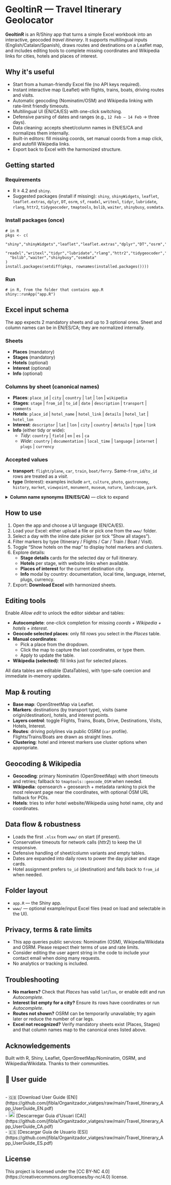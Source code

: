 <!DOCTYPE html>
<html lang="en">
<head>
  <meta charset="utf-8">
  <meta name="viewport" content="width=device-width, initial-scale=1">
  <title>GeoItinR — Travel Itinerary Geolocator (Shiny)</title>
</head>
<body>
  <h1>GeoItinR — Travel Itinerary Geolocator</h1>
  <p>
    <strong>GeoItinR</strong> is an R/Shiny app that turns a simple Excel workbook into an
    interactive, geocoded <em>travel itinerary</em>. It supports multilingual inputs
    (English/Catalan/Spanish), draws routes and destinations on a Leaflet map, and includes
    editing tools to complete missing coordinates and Wikipedia links for cities, hotels and
    places of interest.
  </p>

  <h2>Why it&apos;s useful</h2>
  <ul>
    <li>Start from a human-friendly Excel file (no API keys required).</li>
    <li>Instant interactive map (Leaflet) with flights, trains, boats, driving routes and visits.</li>
    <li>Automatic geocoding (Nominatim/OSM) and Wikipedia linking with rate‑limit friendly timeouts.</li>
    <li>Multilingual UI (EN/CA/ES) with one-click switching.</li>
    <li>Defensive parsing of dates and ranges (e.g., <code>12 Feb – 14 Feb</code> → three days).</li>
    <li>Data cleaning: accepts sheet/column names in EN/ES/CA and normalizes them internally.</li>
    <li>Built-in editors: fill missing coords, set manual coords from a map click, and autofill Wikipedia links.</li>
    <li>Export back to Excel with the harmonized structure.</li>
  </ul>

  <h2>Getting started</h2>
  <h3>Requirements</h3>
  <ul>
    <li>R &ge; 4.2 and <code>shiny</code>.</li>
    <li>Suggested packages (install if missing): <code>shiny</code>, <code>shinyWidgets</code>, <code>leaflet</code>, <code>leaflet.extras</code>, <code>dplyr</code>, <code>DT</code>, <code>osrm</code>, <code>sf</code>, <code>readxl</code>, <code>writexl</code>, <code>tidyr</code>, <code>lubridate</code>, <code>rlang</code>, <code>httr2</code>, <code>tidygeocoder</code>, <code>tmaptools</code>, <code>bslib</code>, <code>waiter</code>, <code>shinybusy</code>, <code>osmdata</code>.</li>
  </ul>
  <h3>Install packages (once)</h3>
  <pre><code># in R
pkgs &lt;- c(
  "shiny","shinyWidgets","leaflet","leaflet.extras","dplyr","DT","osrm","sf",
  "readxl","writexl","tidyr","lubridate","rlang","httr2","tidygeocoder","tmaptools",
  "bslib","waiter","shinybusy","osmdata"
)
install.packages(setdiff(pkgs, rownames(installed.packages())))
</code></pre>
  <h3>Run</h3>
  <pre><code># in R, from the folder that contains app.R
shiny::runApp("app.R")
</code></pre>

  <h2>Excel input schema</h2>
  <p>The app expects 2 mandatory sheets and up to 3 optional ones. Sheet and column names can be in EN/ES/CA; they are normalized internally.</p>

  <h3>Sheets</h3>
  <ul>
    <li><strong>Places</strong> (mandatory)</li>
    <li><strong>Stages</strong> (mandatory)</li>
    <li><strong>Hotels</strong> (optional)</li>
    <li><strong>Interest</strong> (optional)</li>
    <li><strong>Info</strong> (optional)</li>
  </ul>

  <h3>Columns by sheet (canonical names)</h3>
  <ul>
    <li><strong>Places</strong>: <code>place_id</code> | <code>city</code> | <code>country</code> | <code>lat</code> | <code>lon</code> | <code>wikipedia</code></li>
    <li><strong>Stages</strong>: <code>stage</code> | <code>from_id</code> | <code>to_id</code> | <code>date</code> | <code>description</code> | <code>transport</code> | <code>comments</code></li>
    <li><strong>Hotels</strong>: <code>place_id</code> | <code>hotel_name</code> | <code>hotel_link</code> | <code>details</code> | <code>hotel_lat</code> | <code>hotel_lon</code></li>
    <li><strong>Interest</strong>: <code>descriptor</code> | <code>lat</code> | <code>lon</code> | <code>city</code> | <code>country</code> | <code>details</code> | <code>type</code> | <code>link</code></li>
    <li><strong>Info</strong> (either tidy or wide):
      <ul>
        <li><em>Tidy</em>: <code>country</code> | <code>field</code> | <code>en</code> | <code>es</code> | <code>ca</code></li>
        <li><em>Wide</em>: <code>country</code> | <code>documentation</code> | <code>local_time</code> | <code>language</code> | <code>internet</code> | <code>plugs</code> | <code>currency</code></li>
      </ul>
    </li>
  </ul>

  <h3>Accepted values</h3>
  <ul>
    <li><strong>transport</strong>: <code>flight/plane</code>, <code>car</code>, <code>train</code>, <code>boat/ferry</code>. Same-<code>from_id</code>/<code>to_id</code> rows are treated as a <em>visit</em>.</li>
    <li><strong>type</strong> (Interest): examples include <code>art</code>, <code>culture</code>, <code>photo</code>, <code>gastronomy</code>, <code>history</code>, <code>market</code>, <code>viewpoint</code>, <code>monument</code>, <code>museum</code>, <code>nature</code>, <code>landscape</code>, <code>park</code>.</li>
  </ul>

  <details>
    <summary><strong>Column name synonyms (EN/ES/CA)</strong> — click to expand</summary>
    <p>Examples the app understands and normalizes:</p>
    <ul>
      <li><strong>city</strong> ⇢ <code>city</code>, <code>ciudad</code>, <code>ciutat</code></li>
      <li><strong>country</strong> ⇢ <code>country</code>, <code>pais</code>, <code>país</code></li>
      <li><strong>transport</strong> ⇢ <code>transport</code>, <code>modo</code>, <code>medi</code>, <code>medio</code></li>
      <li><strong>comments / route</strong> ⇢ <code>comments</code>, <code>ruta</code>, <code>trayecto</code>, <code>route_desc</code></li>
      <li><strong>interest type</strong> ⇢ <code>type</code>, <code>tipo</code>, <code>tipus</code></li>
      <li><strong>info fields</strong> ⇢ <code>documentation</code>, <code>local_time</code>, <code>language</code>, <code>internet</code>, <code>plugs</code>, <code>currency</code></li>
    </ul>
    <p>The app also accepts multiple sheet names (e.g., <em>Places/Lugares/Llocs</em>, <em>Stages/Etapas/Etapes</em>, etc.).</p>
  </details>

  <h2>How to use</h2>
  <ol>
    <li>Open the app and choose a UI language (EN/CA/ES).</li>
    <li>Load your Excel: either upload a file or pick one from the <code>www/</code> folder.</li>
    <li>Select a day with the inline date picker (or tick “Show all stages”).</li>
    <li>Filter markers by type (Itinerary / Flights / Car / Train / Boat / Visit).</li>
    <li>Toggle “Show hotels on the map” to display hotel markers and clusters.</li>
    <li>Explore details:
      <ul>
        <li><strong>Stage details</strong> cards for the selected day or full itinerary.</li>
        <li><strong>Hotels</strong> per stage, with website links when available.</li>
        <li><strong>Places of interest</strong> for the current destination city.</li>
        <li><strong>Info</strong> modal by country: documentation, local time, language, internet, plugs, currency.</li>
      </ul>
    </li>
    <li>Export: <strong>Download Excel</strong> with harmonized sheets.</li>
  </ol>

  <h2>Editing tools</h2>
  <p>Enable <em>Allow edit</em> to unlock the editor sidebar and tables:</p>
  <ul>
    <li><strong>Autocomplete</strong>: one-click completion for missing <em>coords + Wikipedia + hotels + interest</em>.</li>
    <li><strong>Geocode selected places</strong>: only fill rows you select in the <em>Places</em> table.</li>
    <li><strong>Manual coordinates</strong>:
      <ul>
        <li>Pick a place from the dropdown.</li>
        <li>Click the map to capture the last coordinates, or type them.</li>
        <li>Apply to update the table.</li>
      </ul>
    </li>
    <li><strong>Wikipedia (selected)</strong>: fill links just for selected places.</li>
  </ul>
  <p>All data tables are editable (DataTables), with type-safe coercion and immediate in-memory updates.</p>

  <h2>Map &amp; routing</h2>
  <ul>
    <li><strong>Base map</strong>: OpenStreetMap via Leaflet.</li>
    <li><strong>Markers</strong>: destinations (by transport type), visits (same origin/destination), hotels, and interest points.</li>
    <li><strong>Layers control</strong>: toggle Flights, Trains, Boats, Drive, Destinations, Visits, Hotels, Interest.</li>
    <li><strong>Routes</strong>: driving polylines via public OSRM (<code>car</code> profile). Flights/Trains/Boats are drawn as straight lines.</li>
    <li><strong>Clustering</strong>: hotel and interest markers use cluster options when appropriate.</li>
  </ul>

  <h2>Geocoding &amp; Wikipedia</h2>
  <ul>
    <li><strong>Geocoding</strong>: primary Nominatim (OpenStreetMap) with short timeouts and retries; fallback to <code>tmaptools::geocode_OSM</code> when needed.</li>
    <li><strong>Wikipedia</strong>: opensearch + geosearch + metadata ranking to pick the most relevant page near the coordinates, with optional OSM URL fallback for POIs.</li>
    <li><strong>Hotels</strong>: tries to infer hotel website/Wikipedia using hotel name, city and coordinates.</li>
  </ul>

  <h2>Data flow &amp; robustness</h2>
  <ul>
    <li>Loads the first <code>.xlsx</code> from <code>www/</code> on start (if present).</li>
    <li>Conservative timeouts for network calls (<em>httr2</em>) to keep the UI responsive.</li>
    <li>Defensive handling of sheet/column variants and empty tables.</li>
    <li>Dates are expanded into daily rows to power the day picker and stage cards.</li>
    <li>Hotel assignment prefers <code>to_id</code> (destination) and falls back to <code>from_id</code> when needed.</li>
  </ul>

  <h2>Folder layout</h2>
  <ul>
    <li><code>app.R</code> — the Shiny app.</li>
    <li><code>www/</code> — optional example/input Excel files (read on load and selectable in the UI).</li>
  </ul>

  <h2>Privacy, terms &amp; rate limits</h2>
  <ul>
    <li>This app queries public services: Nominatim (OSM), Wikipedia/Wikidata and OSRM. Please respect their terms of use and rate limits.</li>
    <li>Consider editing the user agent string in the code to include your contact email when doing many requests.</li>
    <li>No analytics or tracking is included.</li>
  </ul>

  <h2>Troubleshooting</h2>
  <ul>
    <li><strong>No markers?</strong> Check that <em>Places</em> has valid <code>lat</code>/<code>lon</code>, or enable edit and run <em>Autocomplete</em>.</li>
    <li><strong>Interest list empty for a city?</strong> Ensure its rows have coordinates or run <em>Autocomplete</em>.</li>
    <li><strong>Routes not shown?</strong> OSRM can be temporarily unavailable; try again later or reduce the number of car legs.</li>
    <li><strong>Excel not recognized?</strong> Verify mandatory sheets exist (Places, Stages) and that column names map to the canonical ones listed above.</li>
  </ul>

  <h2>Acknowledgements</h2>
  <p>Built with R, Shiny, Leaflet, OpenStreetMap/Nominatim, OSRM, and Wikipedia/Wikidata. Thanks to their communities.</p>

<h2>📄 User guide</h2>
<br>- 🇬🇧 [Download User Guide (EN)](https://github.com/jfibla/Organitzador_viatges/raw/main/Travel_Itinerary_App_UserGuide_EN.pdf)
<br>-  <img width="20" height="20" alt="image" src="https://github.com/user-attachments/assets/0bbcc085-e250-4190-b7fa-45d1642cf4b2" />
  [Descarregar Guia d'Usuari (CA)](https://github.com/jfibla/Organitzador_viatges/raw/main/Travel_Itinerary_App_UserGuide_CA.pdf)
<br>- 🇪🇸 [Descargar Guía de Usuario (ES)](https://github.com/jfibla/Organitzador_viatges/raw/main/Travel_Itinerary_App_UserGuide_ES.pdf)


  <h2>License</h2>
  <p>This project is licensed under the [CC BY-NC 4.0](https://creativecommons.org/licenses/by-nc/4.0) license.</p>
</body>
</html>
